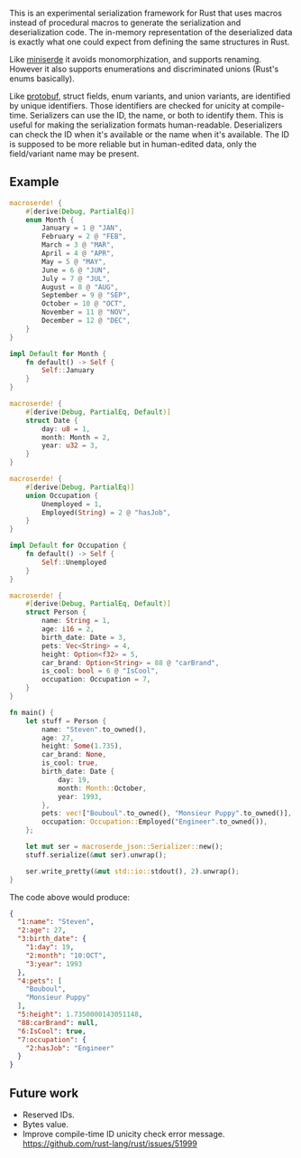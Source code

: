 This is an experimental serialization framework for Rust that uses macros instead of procedural macros to generate the serialization and deserialization code. The in-memory representation of the deserialized data is exactly what one could expect from defining the same structures in Rust.

Like [miniserde](https://github.com/dtolnay/miniserde) it avoids monomorphization, and supports renaming. However it also supports enumerations and discriminated unions (Rust's enums basically).

Like [protobuf](https://github.com/protocolbuffers/protobuf), struct fields, enum variants, and union variants, are identified by unique identifiers. Those identifiers are checked for unicity at compile-time. Serializers can use the ID, the name, or both to identify them. This is useful for making the serialization formats human-readable. Deserializers can check the ID when it's available or the name when it's available. The ID is supposed to be more reliable but in human-edited data, only the field/variant name may be present.

Example
-------------

```rust
macroserde! {
    #[derive(Debug, PartialEq)]
    enum Month {
        January = 1 @ "JAN",
        February = 2 @ "FEB",
        March = 3 @ "MAR",
        April = 4 @ "APR",
        May = 5 @ "MAY",
        June = 6 @ "JUN",
        July = 7 @ "JUL",
        August = 8 @ "AUG",
        September = 9 @ "SEP",
        October = 10 @ "OCT",
        November = 11 @ "NOV",
        December = 12 @ "DEC",
    }
}

impl Default for Month {
    fn default() -> Self {
        Self::January
    }
}

macroserde! {
    #[derive(Debug, PartialEq, Default)]
    struct Date {
        day: u8 = 1,
        month: Month = 2,
        year: u32 = 3,
    }
}

macroserde! {
    #[derive(Debug, PartialEq)]
    union Occupation {
        Unemployed = 1,
        Employed(String) = 2 @ "hasJob",
    }
}

impl Default for Occupation {
    fn default() -> Self {
        Self::Unemployed
    }
}

macroserde! {
    #[derive(Debug, PartialEq, Default)]
    struct Person {
        name: String = 1,
        age: i16 = 2,
        birth_date: Date = 3,
        pets: Vec<String> = 4,
        height: Option<f32> = 5,
        car_brand: Option<String> = 88 @ "carBrand",
        is_cool: bool = 6 @ "IsCool",
        occupation: Occupation = 7,
    }
}

fn main() {
    let stuff = Person {
        name: "Steven".to_owned(),
        age: 27,
        height: Some(1.735),
        car_brand: None,
        is_cool: true,
        birth_date: Date {
            day: 19,
            month: Month::October,
            year: 1993,
        },
        pets: vec!["Bouboul".to_owned(), "Monsieur Puppy".to_owned()],
        occupation: Occupation::Employed("Engineer".to_owned()),
    };

    let mut ser = macroserde_json::Serializer::new();
    stuff.serialize(&mut ser).unwrap();

    ser.write_pretty(&mut std::io::stdout(), 2).unwrap();
}
```

The code above would produce:


```json
{
  "1:name": "Steven",
  "2:age": 27,
  "3:birth_date": {
    "1:day": 19,
    "2:month": "10:OCT",
    "3:year": 1993
  },
  "4:pets": [
    "Bouboul",
    "Monsieur Puppy"
  ],
  "5:height": 1.7350000143051148,
  "88:carBrand": null,
  "6:IsCool": true,
  "7:occupation": {
    "2:hasJob": "Engineer"
  }
}
```

Future work
-----------------

- Reserved IDs.
- Bytes value.
- Improve compile-time ID unicity check error message. https://github.com/rust-lang/rust/issues/51999